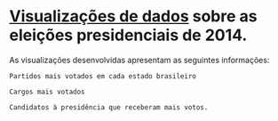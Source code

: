 # [Visualizações de dados](https://otobraz.github.io/elei%C3%A7%C3%B5es-2014/) sobre as eleições presidenciais de 2014.

As visualizações desenvolvidas apresentam as seguintes informações:

    Partidos mais votados em cada estado brasileiro
       
    Cargos mais votados

    Candidatos à presidência que receberam mais votos. 

